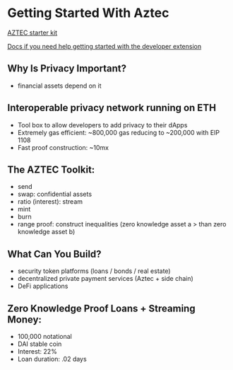 # Getting Started With Aztec

[AZTEC starter kit](https://github.com/AztecProtocol/eth-global-starter-kit)

[Docs if you need help getting started with the developer extension](https://aztec-protocol.gitbook.io/aztec-documentation/extension/aztec.js)


## Why Is Privacy Important?
- financial assets depend on it

## Interoperable privacy network running on ETH
- Tool box to allow developers to add privacy to their dApps
- Extremely gas efficient: ~800,000 gas reducing to ~200,000 with EIP 1108
- Fast proof construction: ~10mx

## The AZTEC Toolkit:
- send
- swap: confidential assets
- ratio (interest): stream
- mint
- burn
- range proof: construct inequalities (zero knowledge asset a > than zero knowledge asset b)

## What Can You Build?
- security token platforms (loans / bonds / real estate)
- decentralized private payment services (Aztec + side chain)
- DeFi applications

## Zero Knowledge Proof Loans + Streaming Money:
- 100,000 notational 
- DAI stable coin 
- Interest: 22%
- Loan duration: .02 days
